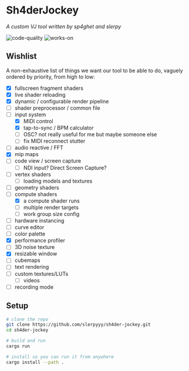 # Sh4derJockey
*A custom VJ tool written by sp4ghet and slerpy*

![code-quality](https://img.shields.io/badge/code%20quality-jank-red)
![works-on](https://img.shields.io/badge/works%20on-my%20mashine%E2%84%A2-orange)

## Wishlist

A non-exhaustive list of things we want our tool to be able to do, vaguely ordered by priority, from high to low:

- [x] fullscreen fragment shaders
- [x] live shader reloading
- [x] dynamic / configurable render pipeline
- [ ] shader preprocessor / common file
- [ ] input system
    - [x] MIDI control
    - [x] tap-to-sync / BPM calculator
    - [ ] OSC? not really useful for me but maybe someone else
    - [ ] fix MIDI reconnect stutter
- [ ] audio reactive / FFT
- [x] mip maps
- [ ] code view / screen capture
    - [ ] NDI input? Direct Screen Capture?
- [ ] vertex shaders
    - [ ] loading models and textures
- [ ] geometry shaders
- [ ] compute shaders
    - [x] a compute shader runs
    - [ ] multiple render targets
    - [ ] work group size config
- [ ] hardware instancing
- [ ] curve editor
- [ ] color palette
- [x] performance profiler
- [ ] 3D noise texture
- [x] resizable window
- [ ] cubemaps
- [ ] text rendering
- [ ] custom textures/LUTs
    - [ ] videos
- [ ] recording mode

## Setup

```sh
# clone the repo
git clone https://github.com/slerpyyy/sh4der-jockey.git
cd sh4der-jockey

# build and run
cargo run

# install so you can run it from anywhere
cargo install --path .
```
